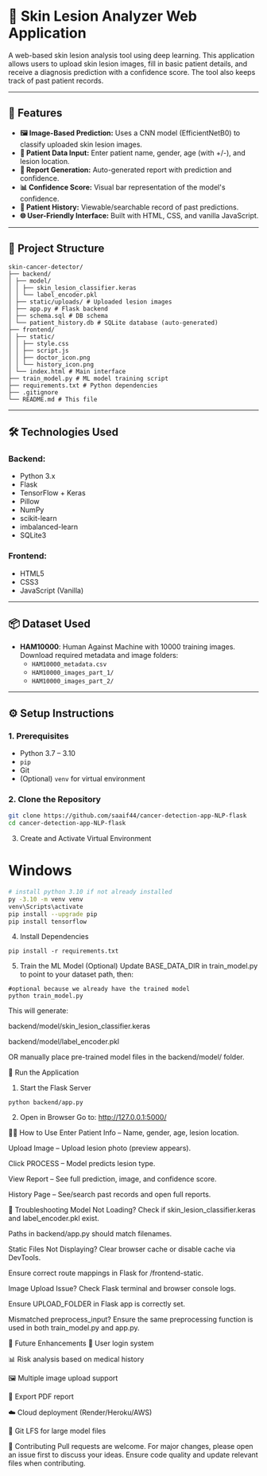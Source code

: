 # 🧴 Skin Lesion Analyzer Web Application

A web-based skin lesion analysis tool using deep learning. This application allows users to upload skin lesion images, fill in basic patient details, and receive a diagnosis prediction with a confidence score. The tool also keeps track of past patient records.

---

## 🚀 Features

- **🖼️ Image-Based Prediction:** Uses a CNN model (EfficientNetB0) to classify uploaded skin lesion images.
- **📝 Patient Data Input:** Enter patient name, gender, age (with +/-), and lesion location.
- **📄 Report Generation:** Auto-generated report with prediction and confidence.
- **📊 Confidence Score:** Visual bar representation of the model's confidence.
- **📁 Patient History:** Viewable/searchable record of past predictions.
- **🌐 User-Friendly Interface:** Built with HTML, CSS, and vanilla JavaScript.

---

## 📁 Project Structure
```
skin-cancer-detector/
├── backend/
│ ├── model/
│ │ ├── skin_lesion_classifier.keras
│ │ └── label_encoder.pkl
│ ├── static/uploads/ # Uploaded lesion images
│ ├── app.py # Flask backend
│ ├── schema.sql # DB schema
│ └── patient_history.db # SQLite database (auto-generated)
├── frontend/
│ ├── static/
│ │ ├── style.css
│ │ ├── script.js
│ │ ├── doctor_icon.png
│ │ └── history_icon.png
│ └── index.html # Main interface
├── train_model.py # ML model training script
├── requirements.txt # Python dependencies
├── .gitignore
└── README.md # This file
```

---

## 🛠️ Technologies Used

### Backend:
- Python 3.x
- Flask
- TensorFlow + Keras
- Pillow
- NumPy
- scikit-learn
- imbalanced-learn
- SQLite3

### Frontend:
- HTML5
- CSS3
- JavaScript (Vanilla)

---

## 📦 Dataset Used

- **HAM10000**: Human Against Machine with 10000 training images.  
  Download required metadata and image folders:
  - `HAM10000_metadata.csv`
  - `HAM10000_images_part_1/`
  - `HAM10000_images_part_2/`

---

## ⚙️ Setup Instructions

### 1. Prerequisites
- Python 3.7 – 3.10
- `pip`
- Git
- (Optional) `venv` for virtual environment

### 2. Clone the Repository
```bash
git clone https://github.com/saaif44/cancer-detection-app-NLP-flask
cd cancer-detection-app-NLP-flask
```
3. Create and Activate Virtual Environment
# Windows
```bash
# install python 3.10 if not already installed
py -3.10 -m venv venv
venv\Scripts\activate
pip install --upgrade pip
pip install tensorflow
```
4. Install Dependencies
```
pip install -r requirements.txt
```
5. Train the ML Model (Optional)
Update BASE_DATA_DIR in train_model.py to point to your dataset path, then:
```
#optional because we already have the trained model
python train_model.py
```
This will generate:

backend/model/skin_lesion_classifier.keras

backend/model/label_encoder.pkl

OR manually place pre-trained model files in the backend/model/ folder.

🧪 Run the Application
1. Start the Flask Server
```
python backend/app.py
```
2. Open in Browser
Go to: http://127.0.0.1:5000/

🧑‍⚕️ How to Use
Enter Patient Info – Name, gender, age, lesion location.

Upload Image – Upload lesion photo (preview appears).

Click PROCESS – Model predicts lesion type.

View Report – See full prediction, image, and confidence score.

History Page – See/search past records and open full reports.

🧯 Troubleshooting
Model Not Loading?
Check if skin_lesion_classifier.keras and label_encoder.pkl exist.

Paths in backend/app.py should match filenames.

Static Files Not Displaying?
Clear browser cache or disable cache via DevTools.

Ensure correct route mappings in Flask for /frontend-static.

Image Upload Issue?
Check Flask terminal and browser console logs.

Ensure UPLOAD_FOLDER in Flask app is correctly set.

Mismatched preprocess_input?
Ensure the same preprocessing function is used in both train_model.py and app.py.

🌱 Future Enhancements
🔐 User login system

📊 Risk analysis based on medical history

🖼️ Multiple image upload support

🧾 Export PDF report

☁️ Cloud deployment (Render/Heroku/AWS)

📁 Git LFS for large model files

🤝 Contributing
Pull requests are welcome. For major changes, please open an issue first to discuss your ideas. Ensure code quality and update relevant files when contributing.
